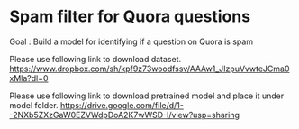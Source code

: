 # Spam filter for Quora questions
Goal : Build a model for identifying if a question on Quora is spam

Please use following link to download dataset.
https://www.dropbox.com/sh/kpf9z73woodfssv/AAAw1_JIzpuVvwteJCma0xMla?dl=0

Please use following link to download pretrained model and place it under model folder.
https://drive.google.com/file/d/1--2NXb5ZXzGaW0EZVWdpDoA2K7wWSD-I/view?usp=sharing
